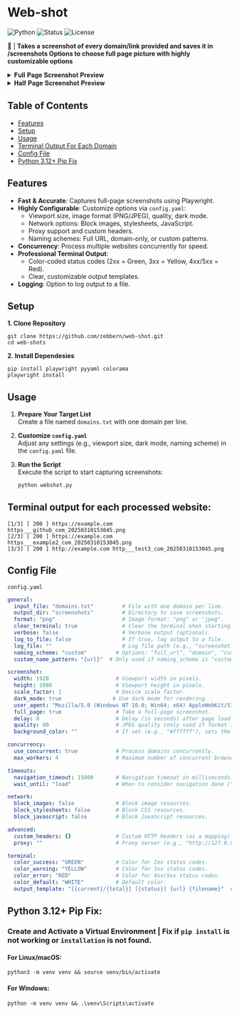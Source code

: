 # Web-shot
![Python](https://img.shields.io/badge/Python-3.x-blue)
![Status](https://img.shields.io/badge/Status-Active-green)
![License](https://img.shields.io/badge/License-MIT-brightgreen)

📸 | **Takes a screenshot of every domain/link provided and saves it in /screenshots Options to choose full page picture with highly customizable options**
<details> 
<summary>𝐅𝐮𝐥𝐥 𝐏𝐚𝐠𝐞 𝐒𝐜𝐫𝐞𝐞𝐧𝐬𝐡𝐨𝐭 𝐏𝐫𝐞𝐯𝐢𝐞𝐰</summary>
<img src="https://github.com/user-attachments/assets/623b4eaf-7a9b-450e-ac53-babf6a2b8963">
</details> 
<details> 
<summary>𝐇𝐚𝐥𝐟 𝐏𝐚𝐠𝐞 𝐒𝐜𝐫𝐞𝐞𝐧𝐬𝐡𝐨𝐭 𝐏𝐫𝐞𝐯𝐢𝐞𝐰</summary>
<img src="https://github.com/user-attachments/assets/dcf0cb90-c420-4c0d-866f-b77dd7e2dbc2">
</details> 

## Table of Contents
- [Features](#features)
- [Setup](#setup)
- [Usage](#usage)
- [Terminal Output For Each Domain](#terminal-output-for-each-processed-website)
- [Config File](#config-file)
- [Python 3.12+ Pip Fix](#python-312-pip-fix)

## Features
- **Fast & Accurate**: Captures full-page screenshots using Playwright.
- **Highly Configurable**: Customize options via `config.yaml`:
  - Viewport size, image format (PNG/JPEG), quality, dark mode.
  - Network options: Block images, stylesheets, JavaScript.
  - Proxy support and custom headers.
  - Naming schemes: Full URL, domain-only, or custom patterns.
- **Concurrency**: Process multiple websites concurrently for speed.
- **Professional Terminal Output**:
  - Color-coded status codes (2xx = Green, 3xx = Yellow, 4xx/5xx = Red).
  - Clear, customizable output templates.
- **Logging**: Option to log output to a file.

## Setup
**1. Clone Repository**
```
git clone https://github.com/zebbern/web-shot.git
cd web-shots
```
**2. Install Dependesies**
```
pip install playwright pyyaml colorama
playwright install
```
## Usage
1. **Prepare Your Target List**  
   Create a file named `domains.txt` with one domain per line.

2. **Customize `config.yaml`**  
   Adjust any settings (e.g., viewport size, dark mode, naming scheme) in the `config.yaml` file.

3. **Run the Script**  
   Execute the script to start capturing screenshots:
   ```bash
   python webshot.py
   ```

## Terminal output for each processed website:
```
[1/3] [ 200 ] https://example.com https___github_com_20250310153045.png
[2/3] [ 200 ] https://example.com https___example2_com_20250310153045.png
[3/3] [ 200 ] http://example.com http___test3_com_20250310153045.png
```

## Config File
`config.yaml`
```yaml
general:
  input_file: "domains.txt"         # File with one domain per line.
  output_dir: "screenshots"         # Directory to save screenshots.
  format: "png"                     # Image format: "png" or "jpeg".
  clear_terminal: true              # Clear the terminal when starting.
  verbose: false                    # Verbose output (optional).
  log_to_file: false                # If true, log output to a file.
  log_file: ""                      # Log file path (e.g., "screenshot.log").
  naming_scheme: "custom"         # Options: "full_url", "domain", "custom"
  custom_name_pattern: "{url}"  # Only used if naming_scheme is "custom"

screenshot:
  width: 1920                     # Viewport width in pixels.
  height: 1080                    # Viewport height in pixels.
  scale_factor: 1                 # Device scale factor.
  dark_mode: true                # Use dark mode for rendering.
  user_agent: "Mozilla/5.0 (Windows NT 10.0; Win64; x64) AppleWebKit/537.36 (KHTML, like Gecko) Chrome/115.0.0.0 Safari/537.36"
  full_page: true                 # Take a full-page screenshot.
  delay: 0                        # Delay (in seconds) after page load before screenshot.
  quality: 80                     # JPEG quality (only used if format is "jpeg").
  background_color: ""            # If set (e.g., "#ffffff"), sets the page background color.

concurrency:
  use_concurrent: true            # Process domains concurrently.
  max_workers: 4                  # Maximum number of concurrent browser instances.

timeouts:
  navigation_timeout: 15000       # Navigation timeout in milliseconds.
  wait_until: "load"              # When to consider navigation done ("load", "domcontentloaded", "networkidle").

network:
  block_images: false             # Block image resources.
  block_stylesheets: false        # Block CSS resources.
  block_javascript: false         # Block JavaScript resources.

advanced:
  custom_headers: {}              # Custom HTTP headers (as a mapping).
  proxy: ""                       # Proxy server (e.g., "http://127.0.0.1:8080").

terminal:
  color_success: "GREEN"          # Color for 2xx status codes.
  color_warning: "YELLOW"         # Color for 3xx status codes.
  color_error: "RED"              # Color for 4xx/5xx status codes.
  color_default: "WHITE"          # Default color.
  output_template: "[{current}/{total}] [{status}] {url} {filename}"  # Template for terminal output.

```


## Python 3.12+ Pip Fix:
### Create and Activate a Virtual Environment | Fix if `pip install` is not working or `installation` is not found.
#### For Linux/macOS:
```
python3 -m venv venv && source venv/bin/activate
```
#### For Windows:
```
python -m venv venv && .\venv\Scripts\activate
```
